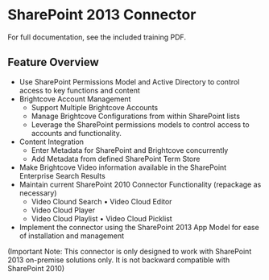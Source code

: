 # SharePoint 2013 Connector

For full documentation, see the included training PDF.

## Feature Overview

* Use SharePoint Permissions Model and Active Directory to control access to key functions and content
* Brightcove Account Management
  * Support Multiple Brightcove Accounts
  * Manage Brightcove Configurations from within SharePoint lists
  * Leverage the SharePoint permissions models to control access to accounts and functionality.
* Content Integration
  * Enter Metadata for SharePoint and Brightcove concurrently
  * Add Metadata from defined SharePoint Term Store
* Make Brightcove Video information available in the SharePoint Enterprise Search Results
* Maintain current SharePoint 2010 Connector Functionality (repackage as necessary)
  * Video Clound Search • Video Cloud Editor
  * Video Cloud Player
  * Video Cloud Playlist • Video Cloud Picklist
* Implement the connector using the SharePoint 2013 App Model for ease of installation and management

(Important Note: This connector is only designed to work with SharePoint 2013 on-premise solutions only. It is not backward compatible with SharePoint 2010)
